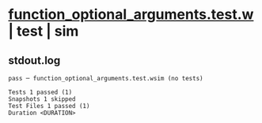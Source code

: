 # [function_optional_arguments.test.w](../../../../../tests/valid/function_optional_arguments.test.w) | test | sim

## stdout.log
```log
pass ─ function_optional_arguments.test.wsim (no tests)

Tests 1 passed (1)
Snapshots 1 skipped
Test Files 1 passed (1)
Duration <DURATION>
```

